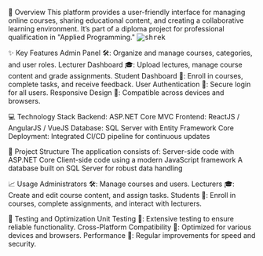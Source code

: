 📖 Overview
This platform provides a user-friendly interface for managing online courses, sharing educational content, and creating a collaborative learning environment. It’s part of a diploma project for professional qualification in "Applied Programming."
<kbd>![shrek](https://m.media-amazon.com/images/I/51hJWAYPikL._AC_UF1000,1000_QL80_.jpg)<kbd>

✨ Key Features
Admin Panel 🛠️: Organize and manage courses, categories, and user roles.
Lecturer Dashboard 🎓: Upload lectures, manage course content and grade assignments.
Student Dashboard 📝: Enroll in courses, complete tasks, and receive feedback.
User Authentication 🔐: Secure login for all users.
Responsive Design 📱: Compatible across devices and browsers.

💻 Technology Stack
Backend: ASP.NET Core MVC
Frontend: ReactJS / AngularJS / VueJS
Database: SQL Server with Entity Framework Core
Deployment: Integrated CI/CD pipeline for continuous updates

📂 Project Structure
The application consists of:
Server-side code with ASP.NET Core
Client-side code using a modern JavaScript framework
A database built on SQL Server for robust data handling

📈 Usage
Administrators 🛠️: Manage courses and users.
Lecturers 🎓: Create and edit course content, and assign tasks.
Students 📝: Enroll in courses, complete assignments, and interact with lecturers.

🧪 Testing and Optimization
Unit Testing 🧩: Extensive testing to ensure reliable functionality.
Cross-Platform Compatibility 📱: Optimized for various devices and browsers.
Performance 🔄: Regular improvements for speed and security.

